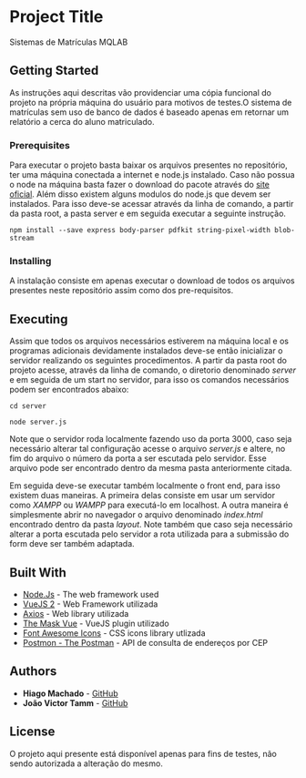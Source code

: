 # Project Title

Sistemas de Matrículas MQLAB

## Getting Started

As instruções aqui descritas vão providenciar uma cópia funcional do projeto na própria máquina do usuário para motivos de testes.O sistema de matrículas sem uso de banco de dados é baseado apenas em retornar um relatório a cerca do aluno matriculado.

### Prerequisites

Para executar o projeto basta baixar os arquivos presentes no repositório, ter uma máquina conectada a internet e node.js instalado. Caso não possua o node na máquina basta fazer o download do pacote através do [site oficial](https://nodejs.org/en/). Além disso existem alguns modulos do node.js que devem ser instalados. Para isso deve-se acessar através da linha de comando, a partir da pasta root, a pasta server e em seguida executar a seguinte instrução. 

```
npm install --save express body-parser pdfkit string-pixel-width blob-stream
```

### Installing

A instalação consiste em apenas executar o download de todos os arquivos presentes neste repositório assim como dos pre-requisitos.

## Executing

Assim que todos os arquivos necessários estiverem na máquina local e os programas adicionais devidamente instalados deve-se então inicializar o servidor realizando os seguintes procedimentos. A partir da pasta root do projeto acesse, através da linha de comando, o diretorio denominado *server* e em seguida de um start no servidor, para isso os comandos necessários podem ser encontrados abaixo:

```
cd server

node server.js
```
Note que o servidor roda localmente fazendo uso da porta 3000, caso seja necessário alterar tal configuração acesse o arquivo *server.js* e altere, no fim do arquivo o número da porta a ser escutada pelo servidor. Esse arquivo pode ser encontrado dentro da mesma pasta anteriormente citada.

Em seguida deve-se executar também localmente o front end, para isso existem duas maneiras. A primeira delas consiste em usar um servidor como *XAMPP* ou *WAMPP* para executá-lo em localhost. A outra maneira é simplesmente abrir no navegador o arquivo denominado *index.html* encontrado dentro da pasta *layout*. Note também que caso seja necessário alterar a porta escutada pelo servidor a rota utilizada para a submissão do form deve ser também adaptada.

## Built With

* [Node.Js](https://nodejs.org/en/) - The web framework used
* [VueJS 2](https://vuejs.org/) - Web Framework utilizada
* [Axios](https://github.com/mzabriskie/axios) - Web library utilizada
* [The Mask Vue](https://vuejs-tips.github.io/vue-the-mask/) - VueJS plugin utilizado
* [Font Awesome Icons](http://fontawesome.io/icons/) - CSS icons library utlizada
* [Postmon - The Postman](http://postmon.com.br/) - API de consulta de endereços por CEP 

## Authors

* **Hiago Machado**    - [GitHub](https://github.com/HiagoMachado777/)
* **João Victor Tamm** - [GitHub](https://github.com/jvtamm)

## License

O projeto aqui presente está disponível apenas para fins de testes, não sendo autorizada a alteração do mesmo.


